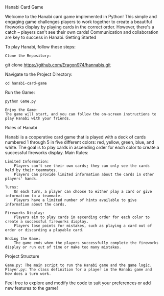 Hanabi Card Game

Welcome to the Hanabi card game implemented in Python! This simple and engaging game challenges players to work together to create a beautiful fireworks display by playing cards in the correct order. However, there's a catch – players can't see their own cards! Communication and collaboration are key to success in Hanabi.
Getting Started

To play Hanabi, follow these steps:

    Clone the Repository:

git clone https://github.com/Eragon974/hannabis.git

Navigate to the Project Directory:

    cd hanabi-card-game

Run the Game:

    python Game.py

    Enjoy the Game:
    The game will start, and you can follow the on-screen instructions to play Hanabi with your friends.

Rules of Hanabi

Hanabi is a cooperative card game that is played with a deck of cards numbered 1 through 5 in five different colors: red, yellow, green, blue, and white. The goal is to play cards in ascending order for each color to create a successful fireworks display.
Main Rules:

    Limited Information:
        Players can't see their own cards; they can only see the cards held by their teammates.
        Players can provide limited information about the cards in other players' hands.

    Turns:
        On each turn, a player can choose to either play a card or give information to a teammate.
        Players have a limited number of hints available to give information about the cards.

    Fireworks Display:
        Players aim to play cards in ascending order for each color to create a successful fireworks display.
        Players lose points for mistakes, such as playing a card out of order or discarding a playable card.

    Ending the Game:
        The game ends when the players successfully complete the fireworks display or run out of time or make too many mistakes.

Project Structure

    Game.py: The main script to run the Hanabi game and the game logic.
    Player.py: The class definition for a player in the Hanabi game and how does a turn work.

Feel free to explore and modify the code to suit your preferences or add new features to the game!